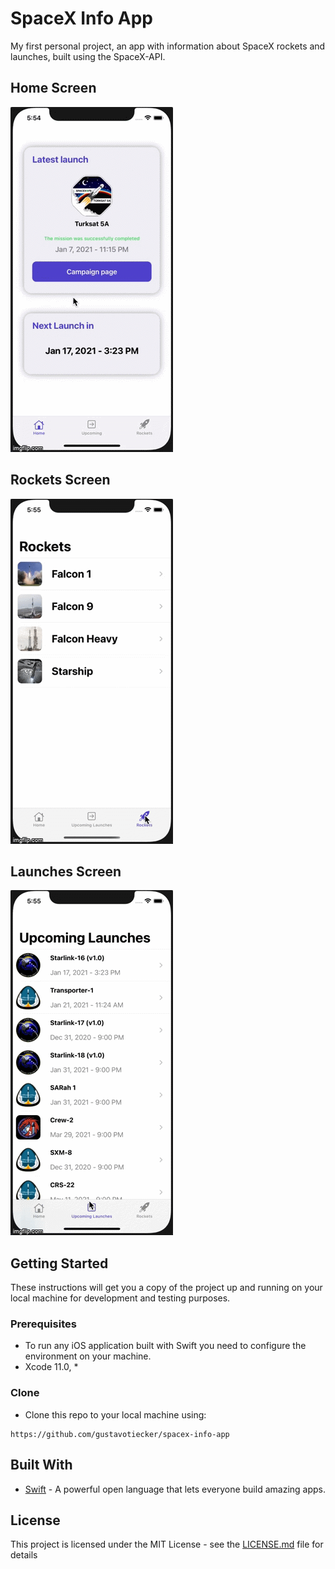 # SpaceX Info App

My first personal project, an app with information about SpaceX rockets and launches, built using the SpaceX-API.

## Home Screen

![](readmeGIFs/homescreen.gif)

## Rockets Screen

![](readmeGIFs/rocketscreen.gif)

## Launches Screen

![](readmeGIFs/launchesscreen.gif)

## Getting Started

These instructions will get you a copy of the project up and running on your local machine for development and testing purposes.

### Prerequisites

* To run any iOS application built with Swift you need to configure the environment on your machine.
* Xcode 11.0, *

### Clone

* Clone this repo to your local machine using:

```
https://github.com/gustavotiecker/spacex-info-app
```

## Built With

* [Swift](https://www.apple.com/swift/) - A powerful open language that lets everyone build amazing apps.

## License

This project is licensed under the MIT License - see the [LICENSE.md](LICENSE.md) file for details
